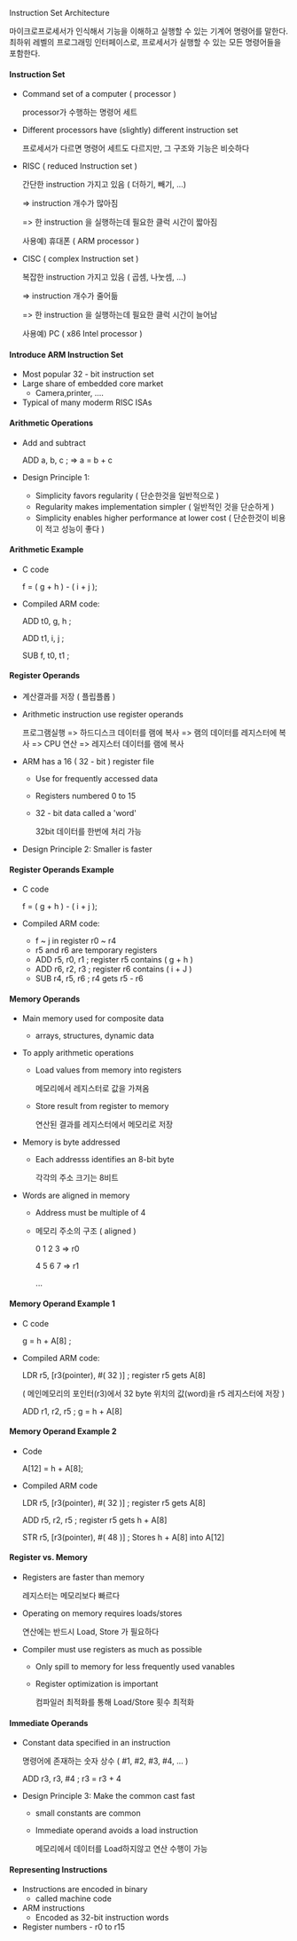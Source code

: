 Instruction Set Architecture

마이크로프로세서가 인식해서 기능을 이해하고 실행할 수 있는 기계어 명령어를 말한다. 최하위 레벨의 프로그래밍 인터페이스로, 프로세서가 실행할 수 있는 모든 명령어들을 포함한다.



#### Instruction Set

- Command set of a computer ( processor )

  processor가 수행하는 명령어 세트


- Different processors have (slightly) different instruction set

  프로세서가 다르면 명령어 세트도 다르지만, 그 구조와 기능은 비슷하다

- RISC ( reduced Instruction set )

  간단한 instruction 가지고 있음 ( 더하기, 빼기, ...)

  => instruction 개수가 많아짐

  => 한 instruction 을 실행하는데 필요한 클럭 시간이 짧아짐

  사용예) 휴대폰 ( ARM processor )

- CISC ( complex Instruction set )

  복잡한 instruction 가지고 있음 ( 곱셈, 나눗셈, ...)

  => instruction 개수가 줄어듦

  => 한 instruction 을 실행하는데 필요한 클럭 시간이 늘어남

  사용예) PC ( x86 Intel processor )



#### Introduce ARM Instruction Set

- Most popular 32 - bit instruction set
- Large share of embedded core market
  - Camera,printer, ....
- Typical of many moderm RISC ISAs



#### Arithmetic Operations

- Add and subtract

  ADD a, b, c ; => a = b + c

- Design Principle 1:

  - Simplicity favors regularity ( 단순한것을 일반적으로 )
  - Regularity makes implementation simpler ( 일반적인 것을 단순하게 )
  - Simplicity enables higher performance at lower cost ( 단순한것이 비용이 적고 성능이 좋다 )



#### Arithmetic Example

- C code

  f = ( g + h ) - ( i + j );

- Compiled ARM code:

  ADD t0, g, h ;

  ADD t1, i, j ;

  SUB f, t0, t1 ;



#### Register Operands

- 계산결과를 저장 ( 플립플롭 )

- Arithmetic instruction use register operands

  프로그램실행 => 하드디스크 데이터를 램에 복사 => 램의 데이터를 레지스터에 복사 => CPU 연산 => 레지스터 데이터를 램에 복사 

- ARM has a 16 ( 32 - bit ) register file

  - Use for frequently accessed data

  - Registers numbered 0 to 15 

  - 32 - bit data called a 'word'

    32bit 데이터를 한번에 처리 가능

- Design Principle 2: Smaller is faster




#### Register Operands Example

- C code

  f = ( g + h ) - ( i + j );

- Compiled ARM code:

  - f ~ j in register r0 ~ r4
  - r5 and r6 are temporary registers
  - ADD r5, r0, r1 ; register r5 contains ( g + h )
  - ADD r6, r2, r3 ; register r6 contains ( i + J )
  - SUB r4, r5, r6 ; r4 gets r5 - r6 



#### Memory Operands

- Main memory used for composite data

  - arrays, structures, dynamic data

- To apply arithmetic operations

  - Load values from memory into registers

    메모리에서 레지스터로 값을 가져옴

  - Store result from register to memory

    연산된 결과를 레지스터에서 메모리로 저장

- Memory is byte addressed

  - Each addresss identifies an 8-bit byte

    각각의 주소 크기는 8비트 

- Words are aligned in memory

  - Address must be multiple of 4

  - 메모리 주소의 구조 ( aligned )

    0 1 2 3 => r0

    4 5 6 7 => r1

    ...



#### Memory Operand Example 1

- C code

  g = h + A[8] ;

- Compiled ARM code:

  LDR r5, [r3(pointer), #( 32 )] ; register r5 gets A[8]

  ( 메인메모리의 포인터(r3)에서 32 byte 위치의 값(word)을 r5 레지스터에 저장 )

  ADD r1, r2, r5 ;  	g = h + A[8] 


#### Memory Operand Example 2

- Code 

  A[12] = h + A[8];

- Compiled ARM code

  LDR r5, [r3(pointer), #( 32 )] ; register r5 gets A[8]

  ADD r5, r2, r5 ;  	register r5 gets h + A[8]

  STR r5, [r3(pointer), #( 48 )] ; Stores h + A[8] into A[12]



#### Register vs. Memory

- Registers are faster than memory

  레지스터는 메모리보다 빠르다

- Operating on memory requires loads/stores

  연산에는 반드시 Load, Store 가 필요하다 

- Compiler must use registers as much as possible

  - Only spill to memory for less frequently used vanables

  - Register optimization is important

    컴파일러 최적화를 통해 Load/Store 횟수 최적화



#### Immediate Operands

- Constant data specified in an instruction

  명령어에 존재하는 숫자 상수 ( #1, #2, #3, #4, ... )

  ADD r3, r3, #4 ; r3 = r3 + 4

- Design Principle 3: Make the common cast fast

  - small constants are common

  - Immediate operand avoids a load instruction

    메모리에서 데이터를 Load하지않고 연산 수행이 가능



#### Representing Instructions

- Instructions are encoded in binary
  - called machine code
- ARM instructions
  - Encoded as 32-bit instruction words
- Register numbers - r0 to r15